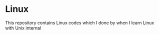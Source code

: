 # Linux
This repository contains Linux codes  which I done by when I learn Linux with Unix internal
